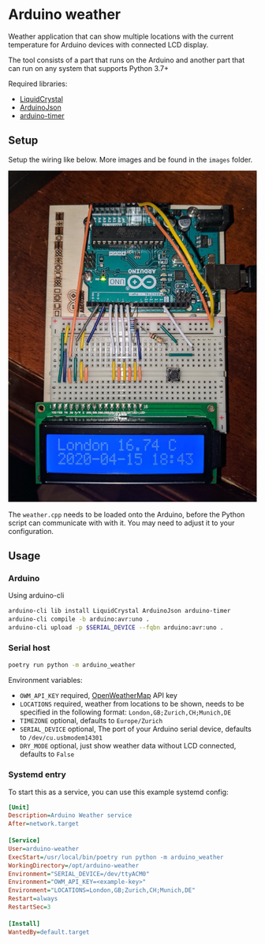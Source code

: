 # Arduino weather

Weather application that can show multiple locations with the current temperature
for Arduino devices with connected LCD display.

The tool consists of a part that runs on the Arduino and another part that can run on any
system that supports Python 3.7+

Required libraries:
* [LiquidCrystal](https://www.arduino.cc/en/Reference/LiquidCrystal)
* [ArduinoJson](https://arduinojson.org/)
* [arduino-timer](https://github.com/contrem/arduino-timer)

## Setup

Setup the wiring like below. More images and be found in the `images` folder.

![setup](images/1.jpg)

The `weather.cpp` needs to be loaded onto the Arduino, before the Python script can communicate with
with it. You may need to adjust it to your configuration.

## Usage

### Arduino

Using arduino-cli

```sh
arduino-cli lib install LiquidCrystal ArduinoJson arduino-timer
arduino-cli compile -b arduino:avr:uno .
arduino-cli upload -p $SERIAL_DEVICE --fqbn arduino:avr:uno .
```

### Serial host

```sh
poetry run python -m arduino_weather
```

Environment variables:

* `OWM_API_KEY` required, [OpenWeatherMap](https://home.openweathermap.org/) API key
* `LOCATIONS` required, weather from locations to be shown, needs to be specified in the following format:
  `London,GB;Zurich,CH;Munich,DE`
* `TIMEZONE` optional, defaults to `Europe/Zurich`
* `SERIAL_DEVICE` optional, The port of your Arduino serial device, defaults to `/dev/cu.usbmodem14301`
* `DRY_MODE` optional, just show weather data without LCD connected, defaults to `False`

### Systemd entry

To start this as a service, you can use this example systemd config:

```ini
[Unit]
Description=Arduino Weather service
After=network.target

[Service]
User=arduino-weather
ExecStart=/usr/local/bin/poetry run python -m arduino_weather
WorkingDirectory=/opt/arduino-weather
Environment="SERIAL_DEVICE=/dev/ttyACM0"
Environment="OWM_API_KEY=<example-key>"
Environment="LOCATIONS=London,GB;Zurich,CH;Munich,DE"
Restart=always
RestartSec=3

[Install]
WantedBy=default.target
```
